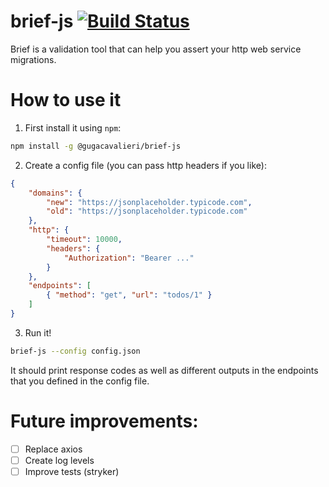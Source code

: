 # brief-js [![Build Status](https://travis-ci.org/gugacavalieri/brief-js.svg?branch=master)](https://travis-ci.org/gugacavalieri/brief-js)
Brief is a validation tool that can help you assert your http web service migrations.


# How to use it

1. First install it using `npm`:
```bash
npm install -g @gugacavalieri/brief-js
```

2. Create a config file (you can pass http headers if you like):
```json
{
    "domains": {
        "new": "https://jsonplaceholder.typicode.com",
        "old": "https://jsonplaceholder.typicode.com"
    },
    "http": {
        "timeout": 10000,
        "headers": {
            "Authorization": "Bearer ..."
        }
    },
    "endpoints": [
        { "method": "get", "url": "todos/1" }
    ]
}
```

3. Run it!
```bash
brief-js --config config.json
```

It should print response codes as well as different outputs in the endpoints that you defined in the config file.


# Future improvements:
* [ ] Replace axios
* [ ] Create log levels
* [ ] Improve tests (stryker)